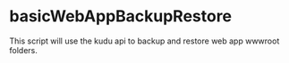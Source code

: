 # basicWebAppBackupRestore
This script will use the kudu api to backup and restore web app wwwroot folders.


